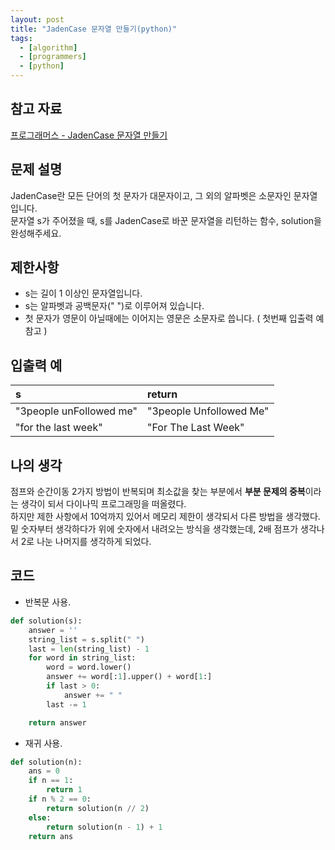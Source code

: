 ```yaml
---
layout: post
title: "JadenCase 문자열 만들기(python)"
tags:
  - [algorithm]
  - [programmers]
  - [python]
---
```


## 참고 자료

[프로그래머스 - JadenCase 문자열 만들기](https://programmers.co.kr/learn/courses/30/lessons/12951)

## 문제 설명

JadenCase란 모든 단어의 첫 문자가 대문자이고, 그 외의 알파벳은 소문자인 문자열입니다.  
 문자열 s가 주어졌을 때, s를 JadenCase로 바꾼 문자열을 리턴하는 함수, solution을 완성해주세요.

## 제한사항

- s는 길이 1 이상인 문자열입니다.
- s는 알파벳과 공백문자(" ")로 이루어져 있습니다.
- 첫 문자가 영문이 아닐때에는 이어지는 영문은 소문자로 씁니다. ( 첫번째 입출력 예 참고 )

## 입출력 예

| s                       | return                  |
| :---------------------- | :---------------------- |
| "3people unFollowed me" | "3people Unfollowed Me" |
| "for the last week"     | "For The Last Week"     |

## 나의 생각

점프와 순간이동 2가지 방법이 반복되며 최소값을 찾는 부분에서 **부분 문제의 중복**이라는 생각이 되서 다이나믹 프로그래밍을 떠올렸다.  
하지만 제한 사항에서 10억까지 있어서 메모리 제한이 생각되서 다른 방법을 생각했다.  
밑 숫자부터 생각하다가 위에 숫자에서 내려오는 방식을 생각했는데, 2배 점프가 생각나서 2로 나눈 나머지를 생각하게 되었다.

## 코드

- 반복문 사용.

```python
def solution(s):
    answer = ''
    string_list = s.split(" ")
    last = len(string_list) - 1
    for word in string_list:
        word = word.lower()
        answer += word[:1].upper() + word[1:]
        if last > 0:
            answer += " "
        last -= 1

    return answer
```

- 재귀 사용.

```python
def solution(n):
    ans = 0
    if n == 1:
        return 1
    if n % 2 == 0:
        return solution(n // 2)
    else:
        return solution(n - 1) + 1
    return ans
```
